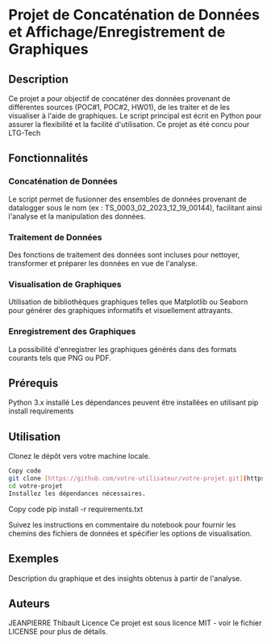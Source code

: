 # Projet de Concaténation de Données et Affichage/Enregistrement de Graphiques
## Description
Ce projet a pour objectif de concaténer des données provenant de différentes sources (POC#1, POC#2, HW01), de les traiter et de les visualiser à l'aide de graphiques. Le script principal est écrit en Python pour assurer la flexibilité et la facilité d'utilisation.
Ce projet as été concu pour LTG-Tech

## Fonctionnalités
### Concaténation de Données 
Le script permet de fusionner des ensembles de données provenant de datalogger sous le nom (ex : TS_0003_02_2023_12_19_00144), facilitant ainsi l'analyse et la manipulation des données.

### Traitement de Données 
Des fonctions de traitement des données sont incluses pour nettoyer, transformer et préparer les données en vue de l'analyse.

### Visualisation de Graphiques 
Utilisation de bibliothèques graphiques telles que Matplotlib ou Seaborn pour générer des graphiques informatifs et visuellement attrayants.

### Enregistrement des Graphiques 
La possibilité d'enregistrer les graphiques générés dans des formats courants tels que PNG ou PDF.

## Prérequis
Python 3.x installé
Les dépendances peuvent être installées en utilisant pip install requirements

## Utilisation
Clonez le dépôt vers votre machine locale.

```bash
Copy code
git clone [https://github.com/votre-utilisateur/votre-projet.git](https://github.com/jpthibault20/analyseHW1_universelle.git)
cd votre-projet
Installez les dépendances nécessaires.
```
Copy code
pip install -r requirements.txt

Suivez les instructions en commentaire du notebook pour fournir les chemins des fichiers de données et spécifier les options de visualisation.

## Exemples

Description du graphique et des insights obtenus à partir de l'analyse.

## Auteurs
JEANPIERRE Thibault
Licence
Ce projet est sous licence MIT - voir le fichier LICENSE pour plus de détails.

